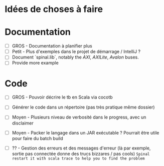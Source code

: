 Idées de choses à faire
========================

# Documentation
- [ ] GROS - Documentation à planifier plus
- [ ] Petit - Plus d'exemples dans le projet de démarrage / IntelliJ ?
- [ ] Document ´spinal.lib´, notably the *AXI*, *AXILite*, *Avalon* buses.
- [ ] Provide more example

# Code
- [ ] GROS - Pouvoir décrire le tb en Scala via cocotb
- [ ] Générer le code dans un répertoire (pas très pratique même dossier)
- [ ] Moyen - Plusieurs niveau de verbosité dans le progress, avec un disclaimer
- [ ] Moyen - Packer le langage dans un JAR exécutable ? Pourrait être utile pour faire du batch build
- [ ] ?? - Gestion des erreurs et des messages d'erreur (là par exemple, sortie pas connectée donne des trucs bizzares / pas cools)
 	`Spinal restart it with scala trace to help you to find the problem`
 
